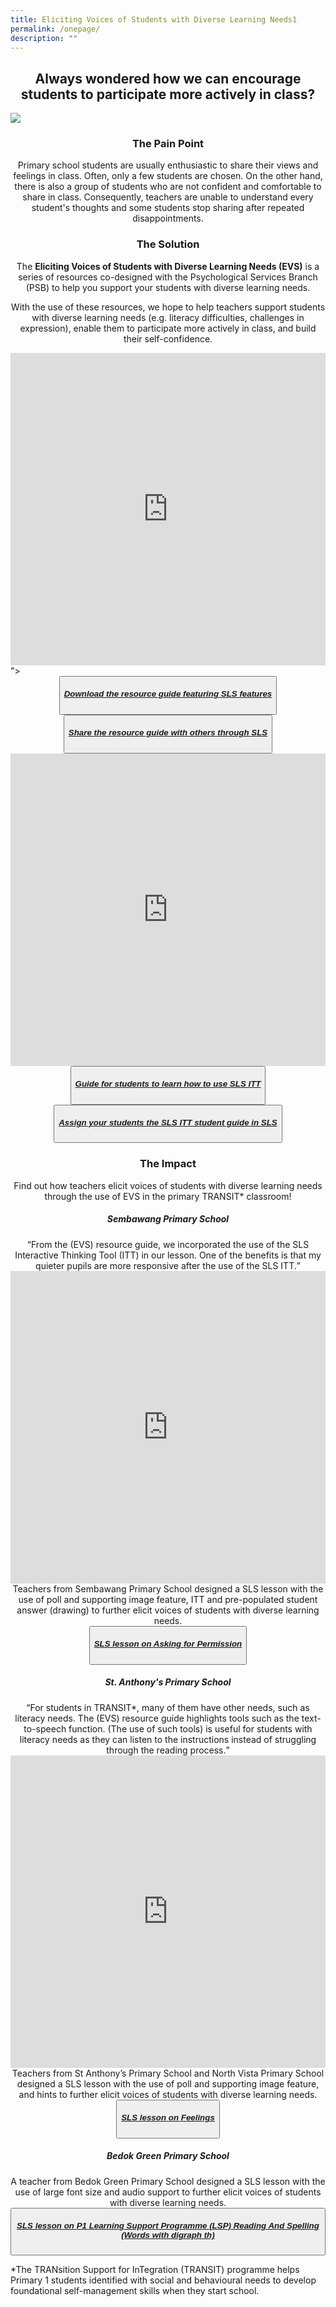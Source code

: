 ```yaml
---
title: Eliciting Voices of Students with Diverse Learning Needs1
permalink: /onepage/
description: ""
---
```

<center><h2>Always wondered how we can encourage students to participate more actively in class?</h2></center>

![](/images/rp%20testing%20image.png)

<center><h3>The Pain Point</h3></center>
<center>Primary school students are usually enthusiastic to share their views and feelings in class. Often, only a few students are chosen. On the other hand, there is also a group of students who are not confident and comfortable to share in class. Consequently, teachers are unable to understand every student's thoughts and some students stop sharing after repeated disappointments.</center>

<center><h3>The Solution</h3></center>
<center>The <b>Eliciting Voices of Students with Diverse Learning Needs (EVS)</b> is a series of resources co-designed with the Psychological Services Branch (PSB) to help you support your students with diverse learning needs.

With the use of these resources, we hope to help teachers support students with diverse learning needs (e.g. literacy difficulties, challenges in expression), enable them to participate more actively in class, and build their self-confidence.</center>

<iframe allowfullscreen="true" height="500" width="100%" frameborder="0" src="https://docs.google.com/presentation/d/e/2PACX-1vQgyzVXnNSqmorG9rblCb0Nc3bvrsQauwsNhXNujn_A8vSy1xol7MkKPeoXffodbw/embed?start=false&loop=true&delayms=10000"></iframe>"></iframe>
<center><button><h5><a href="https://for.edu.sg/evs">Download the resource guide featuring SLS features</a></h5></button></center>
<center><button><h5><a href="https://for.edu.sg/">Share the resource guide with others through SLS</a></h5></button></center>

<iframe allowfullscreen="true" height="500" width="100%" frameborder="0" src="https://docs.google.com/presentation/d/e/2PACX-1vTFSlh5qydisKV4M_IHwxIvCcQwh2vTgsrS0mArYvy8vASbtZlJj_RKCCdRsf7I0Ys-JRkx7Y-2Zjqj/embed?start=false&loop=true&delayms=10000"></iframe>
<center><button><h5><a href="https://for.edu.sg/evsitt">Guide for students to learn how to use SLS ITT</a></h5></button></center>
<center><button><h5><a href="https://for.edu.sg/">Assign your students the SLS ITT student guide in SLS</a></h5></button></center>

<center><h3>The Impact</h3></center>

<center>Find out how teachers elicit voices of students with diverse learning needs through the use of EVS in the primary TRANSIT* classroom!</center>

<center><h5>Sembawang Primary School</h5></center>
<center><q>From the (EVS) resource guide, we incorporated the use of the SLS Interactive Thinking Tool (ITT) in our lesson. One of the benefits is that my quieter pupils are more responsive after the use of the SLS ITT.</q></center>
<iframe allowfullscreen="" allow="accelerometer; autoplay; clipboard-write; encrypted-media; gyroscope; picture-in-picture" frameborder="0" title="YouTube video player" src="https://www.youtube.com/embed/rK1Bn_mAkfY" height="500" width="100%"></iframe>
<center>Teachers from Sembawang Primary School designed a SLS lesson with the use of poll and supporting image feature, ITT and pre-populated student answer (drawing) to further elicit voices of students with diverse learning needs.</center>
<center><button><h5><a href="https://vle.learning.moe.edu.sg/mrv/community-gallery/lesson/view/45526087-9fe1-4f6b-887e-d303f15f53a0/cover">SLS lesson on <b>Asking for Permission</b></a></h5></button></center>

<center><h5>St. Anthony's Primary School</h5></center>
<center><q>For students in TRANSIT*, many of them have other needs, such as literacy needs. The (EVS) resource guide highlights tools such as the text-to-speech function. (The use of such tools) is useful for students with literacy needs as they can listen to the instructions instead of struggling through the reading process.</q></center>
<iframe allowfullscreen="" allow="accelerometer; autoplay; clipboard-write; encrypted-media; gyroscope; picture-in-picture" frameborder="0" title="YouTube video player" src="https://www.youtube.com/embed/dDyf9ekgT-E" height="500" width="100%"></iframe>
<center>Teachers from St Anthony’s Primary School and North Vista Primary School designed a SLS lesson with the use of poll and supporting image feature, and hints to further elicit voices of students with diverse learning needs.</center>
<center><button><h5><a href="https://vle.learning.moe.edu.sg/mrv/community-gallery/lesson/view/48ecf4c2-ac17-4386-a69d-368b3f6ce570/cover">SLS lesson on <b>Feelings</b></a></h5></button></center>

<center><h5>Bedok Green Primary School</h5></center>
<center>A teacher from Bedok Green Primary School designed a SLS lesson with the use of large font size and audio support to further elicit voices of students with diverse learning needs.</center>
<center><button><h5><a href="https://vle.learning.moe.edu.sg/mrv/community-gallery/lesson/view/e01704ab-278a-482f-9ff3-da7e333e7895/cover">SLS lesson on <b>P1 Learning Support Programme (LSP) Reading And Spelling (Words with digraph th)</b></a></h5></button></center>


*The TRANsition Support for InTegration (TRANSIT) programme helps Primary 1 students identified with social and behavioural needs to develop foundational self-management skills when they start school.